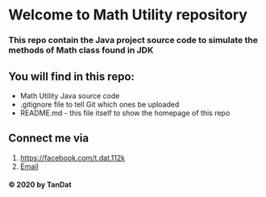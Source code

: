 # Welcome to Math Utility repository
### This repo contain the Java project source code to simulate the methods of Math class found in JDK

## You will find in this repo: 
* Math Utility Java source code
* .gitignore file to tell Git which ones be uploaded
* README.md - this file itself to show the homepage of this repo

## Connect me via

1. https://facebook.com/t.dat.112k
2. [Email](mailto:tandat112k@gmail.com)

#### © 2020 by TanDat
